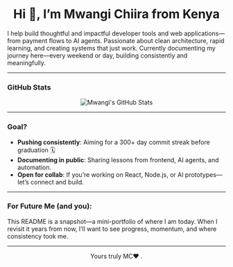 <h1 align="center">Hi 👋, I’m Mwangi Chiira from Kenya</h1>

I help build thoughtful and impactful developer tools and web applications—from payment flows to AI agents. Passionate about clean architecture, rapid learning, and creating systems that just work. Currently documenting my journey here—every weekend or day, building consistently and meaningfully.

---

###  GitHub Stats
<p align="center">
  <img alt="Mwangi's GitHub Stats" src="https://github-readme-stats.vercel.app/api?username=shiramwangi&show_icons=true&theme=default&hide_border=true" />
</p>

---

###  Goal?
- **Pushing consistently**: Aiming for a 300+ day commit streak before graduation 🗓
- **Documenting in public**: Sharing lessons from frontend, AI agents, and automation.
- **Open for collab**: If you’re working on React, Node.js, or AI prototypes—let’s connect and build.

---

###  For Future Me (and you):
This README is a snapshot—a mini-portfolio of where I am today. When I revisit it years from now, I’ll want to see progress, momentum, and where consistency took me.

---

<p align="center">
  Yours truly
  MC❤️ .
</p>
